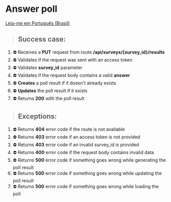 # Answer poll

[Leia-me em Português (Brasil)](./answer-survey-pt_BR.md)

> ## Success case:
1. ⛔️ Receives a **PUT** request from route **/api/surveys/{survey_id}/results**
1. ⛔️ Validates if the request was sent with an access token
1. ⛔️ Validates **survey_id** parameter
1. ⛔️ Validates if the request body contains a valid **answer**
1. ⛔️ **Creates** a poll result if it doesn't already exists
1. ⛔️ **Updates** the poll result if it exists
1. ⛔️ Returns **200** with the poll result

> ## Exceptions:
1. ⛔️ Returns **404** error code if the route is not available
1. ⛔️ Returns **403** error code if an access token is not provided
1. ⛔️ Returns **403** error code if an invalid survey_id is provided
1. ⛔️ Returns **400** error code if the request body contains invalid data
1. ⛔️ Returns **500** error code if something goes wrong while generating the poll result
1. ⛔️ Returns **500** error code if something goes wrong while updating the poll result
1. ⛔️ Returns **500** error code if something goes wrong while loading the poll
